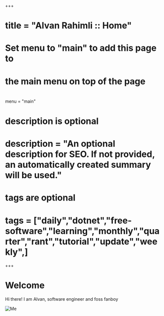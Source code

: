 +++
# title = "Alvan Rahimli :: Home"

#
# Set menu to "main" to add this page to
# the main menu on top of the page
#
menu = "main"

#
# description is optional
#
# description = "An optional description for SEO. If not provided, an automatically created summary will be used."

#
# tags are optional
#
# tags = ["daily","dotnet","free-software","learning","monthly","quarter","rant","tutorial","update","weekly",]
+++

# Welcome

Hi there! I am Alvan, software engineer and foss fanboy

![Me](/images/me-yellow.jpeg "Me, smiling, because I love autumn and colors")
